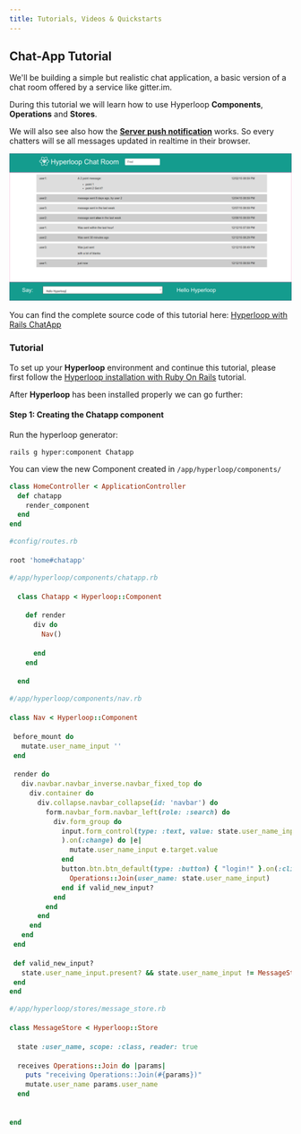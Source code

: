 ```yaml
---
title: Tutorials, Videos & Quickstarts
---
```


## <i class="flaticon-professor-teaching"></i><span class="bigfirstletter">C</span>hat-App Tutorial

We'll be building a simple but realistic chat application, a basic version of a chat room offered by a service like gitter.im.

During this tutorial we will learn how to use Hyperloop **Components**, **Operations** and **Stores**. 

We will also see also how the [**Server push notification**](/docs/models/configuring-transport) works. So every chatters will se all messages updated in realtime in their browser.  

![Screen](https://raw.githubusercontent.com/ruby-hyperloop/hyperloop-js-chatapp/master/hyperloopjschatappscreenshot.png)

You can find the complete source code of this tutorial here: [Hyperloop with Rails ChatApp](https://github.com/ruby-hyperloop/hyperloop-rails-chatapp)

### Tutorial

To set up your **Hyperloop** environment and continue this tutorial, please first follow the [Hyperloop installation with Ruby On Rails](/installation#rorsetup) tutorial.

After **Hyperloop** has been installed properly we can go further:

#### Step 1: Creating the Chatapp component

Run the hyperloop generator:

```
rails g hyper:component Chatapp
```

You can view the new Component created in `/app/hyperloop/components/`

```ruby
class HomeController < ApplicationController
  def chatapp
    render_component
  end
end
```


```ruby
#config/routes.rb

root 'home#chatapp'
```




```ruby
#/app/hyperloop/components/chatapp.rb

  class Chatapp < Hyperloop::Component

    def render
      div do
        Nav()
        
      end
    end
    
  end
 ```


 ```ruby
 #/app/hyperloop/components/nav.rb

 class Nav < Hyperloop::Component

  before_mount do
    mutate.user_name_input ''
  end

  render do
    div.navbar.navbar_inverse.navbar_fixed_top do
      div.container do
        div.collapse.navbar_collapse(id: 'navbar') do
          form.navbar_form.navbar_left(role: :search) do
            div.form_group do
              input.form_control(type: :text, value: state.user_name_input, placeholder: "Enter Your Handle"
              ).on(:change) do |e|
                mutate.user_name_input e.target.value
              end
              button.btn.btn_default(type: :button) { "login!" }.on(:click) do
                Operations::Join(user_name: state.user_name_input)
              end if valid_new_input?
            end
          end
        end
      end
    end
  end

  def valid_new_input?
    state.user_name_input.present? && state.user_name_input != MessageStore.user_name
  end
end
```

```ruby
#/app/hyperloop/stores/message_store.rb

class MessageStore < Hyperloop::Store
  
  state :user_name, scope: :class, reader: true

  receives Operations::Join do |params|
    puts "receiving Operations::Join(#{params})"
    mutate.user_name params.user_name
  end

 
end
```